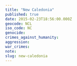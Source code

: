 ```yaml
---
title: "New Caledonia"
published: true
date: 2015-02-23T18:56:00.000Z
geocode: NCL
iso_code: NC
genocide:
crimes_against_humanity:
aggression:
war_crimes:
note:
slug: new-caledonia
---
```

